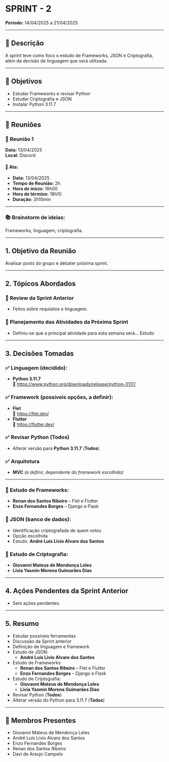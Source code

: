 # SPRINT - 2

**Período:** 14/04/2025 a 21/04/2025

---

## 📝 Descrição

A sprint teve como foco o estudo de Frameworks, JSON e Criptografia, além da decisão de linguagem que será utilizada.

---

## 🎯 Objetivos

- Estudar Frameworks e revisar Python  
- Estudar Criptografia e JSON  
- Instalar Python 3.11.7  

---

## 💬 Reuniões

### 📅 Reunião 1

**Data:** 13/04/2025  
**Local:** Discord  

#### 📄 Ata:

- **Data:** 13/04/2025  
- **Tempo de Reunião:** 2h  
- **Hora de início:** 16h00  
- **Hora de término:** 18h10  
- **Duração:** 2h10min  

---

### 📚 Brainstorm de ideias:
Frameworks, linguagem, criptografia.

---

## 1. Objetivo da Reunião

Analisar posts do grupo e debater próxima sprint.

---

## 2. Tópicos Abordados

### 🔄 Review da Sprint Anterior
- Feitos sobre requisitos e linguagem.

### 📌 Planejamento das Atividades da Próxima Sprint
- Definiu-se que a principal atividade para esta semana será...
Estudo
---

## 3. Decisões Tomadas

### ✅ Linguagem (decidido):
- **Python 3.11.7**  
  🔗 https://www.python.org/downloads/release/python-3117/

### ✅ Framework (possíveis opções, a definir):
- **Flet**  
  🔗 https://flet.dev/  
- **Flutter**  
  🔗 https://flutter.dev/  

### ✅ Revisar Python (**Todos**)  
- Alterar versão para **Python 3.11.7** (**Todos**)

### ✅ Arquitetura
- **MVC** *(a definir, dependente do framework escolhido)*

---

### 🧪 Estudo de Frameworks:
- **Renan dos Santos Ribeiro** – Flet e Flutter  
- **Enzo Fernandes Borges** – Django e Flask

### 📄 JSON (banco de dados):
- Identificação criptografada de quem votou  
- Opção escolhida  
- Estudo: **André Luís Livio Alvaro dos Santos**

### 🔐 Estudo de Criptografia:
- **Giovanni Mateus de Mendonça Leles**  
- **Lívia Yasmin Morena Guimarães Dias**

---

## 4. Ações Pendentes da Sprint Anterior

- Sem ações pendentes.

---

## 5. Resumo

- Estudar possíveis ferramentas  
- Discussão da Sprint anterior  
- Definição de linguagem e framework  
- Estudo de JSON:  
  - **André Luís Livio Alvaro dos Santos**  
- Estudo de Frameworks:
  - **Renan dos Santos Ribeiro** – Flet e Flutter  
  - **Enzo Fernandes Borges** – Django e Flask  
- Estudo de Criptografia:
  - **Giovanni Mateus de Mendonça Leles**  
  - **Lívia Yasmin Morena Guimarães Dias**  
- Revisar Python (**Todos**)  
- Alterar versão do Python para 3.11.7 (**Todos**)

---

## 👥 Membros Presentes

- Giovanni Mateus de Mendonça Leles  
- André Luís Livio Alvaro dos Santos  
- Enzo Fernandes Borges  
- Renan dos Santos Ribeiro  
- Davi de Araujo Campelo
